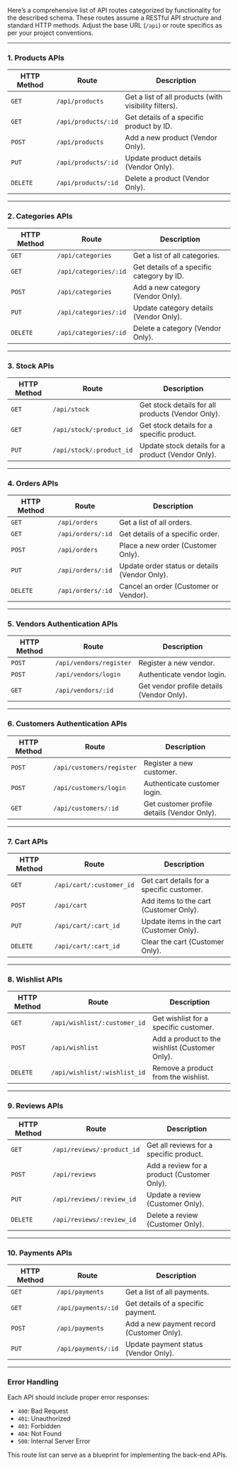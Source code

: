 Here’s a comprehensive list of API routes categorized by functionality for the described schema. These routes assume a RESTful API structure and standard HTTP methods. Adjust the base URL (`/api`) or route specifics as per your project conventions.

---

### **1. Products APIs**
| **HTTP Method** | **Route**                   | **Description**                                 |
|------------------|-----------------------------|-------------------------------------------------|
| `GET`           | `/api/products`            | Get a list of all products (with visibility filters). |
| `GET`           | `/api/products/:id`        | Get details of a specific product by ID.       |
| `POST`          | `/api/products`            | Add a new product (Vendor Only).              |
| `PUT`           | `/api/products/:id`        | Update product details (Vendor Only).         |
| `DELETE`        | `/api/products/:id`        | Delete a product (Vendor Only).               |

---

### **2. Categories APIs**
| **HTTP Method** | **Route**                   | **Description**                                 |
|------------------|-----------------------------|-------------------------------------------------|
| `GET`           | `/api/categories`          | Get a list of all categories.                 |
| `GET`           | `/api/categories/:id`      | Get details of a specific category by ID.     |
| `POST`          | `/api/categories`          | Add a new category (Vendor Only).            |
| `PUT`           | `/api/categories/:id`      | Update category details (Vendor Only).       |
| `DELETE`        | `/api/categories/:id`      | Delete a category (Vendor Only).             |

---

### **3. Stock APIs**
| **HTTP Method** | **Route**                   | **Description**                                 |
|------------------|-----------------------------|-------------------------------------------------|
| `GET`           | `/api/stock`               | Get stock details for all products (Vendor Only). |
| `GET`           | `/api/stock/:product_id`   | Get stock details for a specific product.      |
| `PUT`           | `/api/stock/:product_id`   | Update stock details for a product (Vendor Only). |

---

### **4. Orders APIs**
| **HTTP Method** | **Route**                   | **Description**                                 |
|------------------|-----------------------------|-------------------------------------------------|
| `GET`           | `/api/orders`              | Get a list of all orders.                      |
| `GET`           | `/api/orders/:id`          | Get details of a specific order.              |
| `POST`          | `/api/orders`              | Place a new order (Customer Only).            |
| `PUT`           | `/api/orders/:id`          | Update order status or details (Vendor Only). |
| `DELETE`        | `/api/orders/:id`          | Cancel an order (Customer or Vendor).         |

---

### **5. Vendors Authentication APIs**
| **HTTP Method** | **Route**                   | **Description**                                 |
|------------------|-----------------------------|-------------------------------------------------|
| `POST`          | `/api/vendors/register`    | Register a new vendor.                        |
| `POST`          | `/api/vendors/login`       | Authenticate vendor login.                    |
| `GET`           | `/api/vendors/:id`         | Get vendor profile details (Vendor Only).     |

---

### **6. Customers Authentication APIs**
| **HTTP Method** | **Route**                   | **Description**                                 |
|------------------|-----------------------------|-------------------------------------------------|
| `POST`          | `/api/customers/register`  | Register a new customer.                      |
| `POST`          | `/api/customers/login`     | Authenticate customer login.                  |
| `GET`           | `/api/customers/:id`       | Get customer profile details (Vendor Only).   |

---

### **7. Cart APIs**
| **HTTP Method** | **Route**                   | **Description**                                 |
|------------------|-----------------------------|-------------------------------------------------|
| `GET`           | `/api/cart/:customer_id`   | Get cart details for a specific customer.     |
| `POST`          | `/api/cart`                | Add items to the cart (Customer Only).        |
| `PUT`           | `/api/cart/:cart_id`       | Update items in the cart (Customer Only).     |
| `DELETE`        | `/api/cart/:cart_id`       | Clear the cart (Customer Only).              |

---

### **8. Wishlist APIs**
| **HTTP Method** | **Route**                   | **Description**                                 |
|------------------|-----------------------------|-------------------------------------------------|
| `GET`           | `/api/wishlist/:customer_id`| Get wishlist for a specific customer.         |
| `POST`          | `/api/wishlist`            | Add a product to the wishlist (Customer Only).|
| `DELETE`        | `/api/wishlist/:wishlist_id`| Remove a product from the wishlist.           |

---

### **9. Reviews APIs**
| **HTTP Method** | **Route**                   | **Description**                                 |
|------------------|-----------------------------|-------------------------------------------------|
| `GET`           | `/api/reviews/:product_id` | Get all reviews for a specific product.       |
| `POST`          | `/api/reviews`             | Add a review for a product (Customer Only).   |
| `PUT`           | `/api/reviews/:review_id`  | Update a review (Customer Only).              |
| `DELETE`        | `/api/reviews/:review_id`  | Delete a review (Customer Only).              |

---

### **10. Payments APIs**
| **HTTP Method** | **Route**                   | **Description**                                 |
|------------------|-----------------------------|-------------------------------------------------|
| `GET`           | `/api/payments`            | Get a list of all payments.                   |
| `GET`           | `/api/payments/:id`        | Get details of a specific payment.            |
| `POST`          | `/api/payments`            | Add a new payment record (Customer Only).     |
| `PUT`           | `/api/payments/:id`        | Update payment status (Vendor Only).          |

---

### **Error Handling**
Each API should include proper error responses:
- `400`: Bad Request
- `401`: Unauthorized
- `403`: Forbidden
- `404`: Not Found
- `500`: Internal Server Error

This route list can serve as a blueprint for implementing the back-end APIs.
